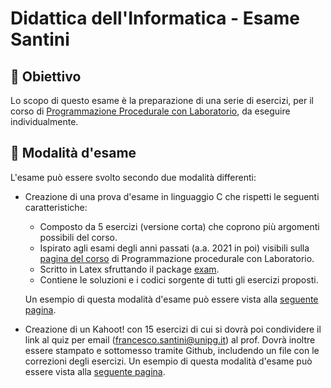 # Didattica dell'Informatica - Esame Santini

## :dart: Obiettivo
Lo scopo di questo esame è la preparazione di una serie di esercizi, per il corso di [Programmazione Procedurale con Laboratorio](https://francescosantini.sites.dmi.unipg.it/progI23.html), da eseguire individualmente.

## :pencil: **Modalità d'esame**
L'esame può essere svolto secondo due modalità differenti:

* Creazione di una prova d'esame in linguaggio C che rispetti le seguenti caratteristiche:
	* Composto da 5 esercizi (versione corta) che coprono più argomenti possibili del corso.
	* Ispirato agli esami degli anni passati (a.a. 2021 in poi) visibili sulla [pagina del corso](https://francescosantini.sites.dmi.unipg.it/progI23.html) di Programmazione procedurale con Laboratorio. 
	* Scritto in Latex sfruttando il package [exam](https://ctan.org/pkg/exam?lang=en). 
	* Contiene le soluzioni e i codici sorgente di tutti gli esercizi proposti.

	Un esempio di questa modalità d'esame può essere vista alla [seguente pagina](FaxSimileEsame).

* Creazione di un Kahoot! con 15 esercizi di cui si dovrà poi condividere il link al quiz per email (francesco.santini@unipg.it) al prof. Dovrà inoltre essere stampato e sottomesso tramite Github, includendo un file con le correzioni degli esercizi. Un esempio di questa modalità d'esame può essere vista alla [seguente pagina](Kahoot).